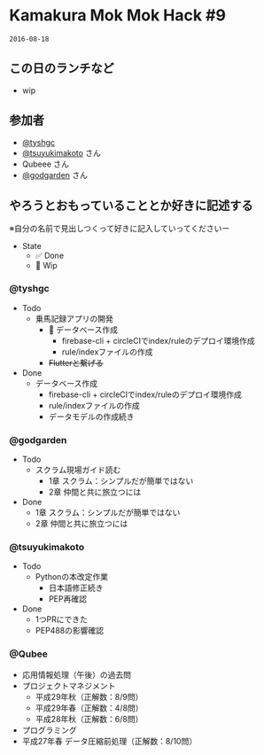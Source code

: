 # Kamakura Mok Mok Hack #9

`2016-08-18`

## この日のランチなど
- wip

## 参加者

- [@tyshgc](http://twitter.com/tyshgc)
- [@tsuyukimakoto](https://twitter.com/everes) さん
- Qubeee さん
- [@godgarden](https://twitter.com/g0dgarden) さん

## やろうとおもっていることとか好きに記述する
※自分の名前で見出しつくって好きに記入していってくださいー

- State
  - ✅ Done
  - 🚧 Wip

### @tyshgc

- Todo
  - 乗馬記録アプリの開発
    - 🚧 データベース作成
      - firebase-cli + circleCIでindex/ruleのデプロイ環境作成
      - rule/indexファイルの作成
    - ~~Flutterと繋げる~~
- Done
  - データベース作成
    - firebase-cli + circleCIでindex/ruleのデプロイ環境作成
    - rule/indexファイルの作成
    - データモデルの作成続き

### @godgarden

- Todo
  - スクラム現場ガイド読む
    - 1章 スクラム：シンプルだが簡単ではない
    - 2章 仲間と共に旅立つには
- Done
    - 1章 スクラム：シンプルだが簡単ではない
    - 2章 仲間と共に旅立つには

### @tsuyukimakoto

- Todo
  - Pythonの本改定作業
    - 日本語修正続き
    - PEP再確認
- Done
  - 1つPRにできた
  - PEP488の影響確認

### @Qubee

- 応用情報処理（午後）の過去問
 - プロジェクトマネジメント
   - 平成29年秋（正解数：8/9問）
   - 平成29年春（正解数：4/8問）
   - 平成28年秋（正解数：6/8問）
  - プログラミング
   - 平成27年春 データ圧縮前処理（正解数：8/10問）
